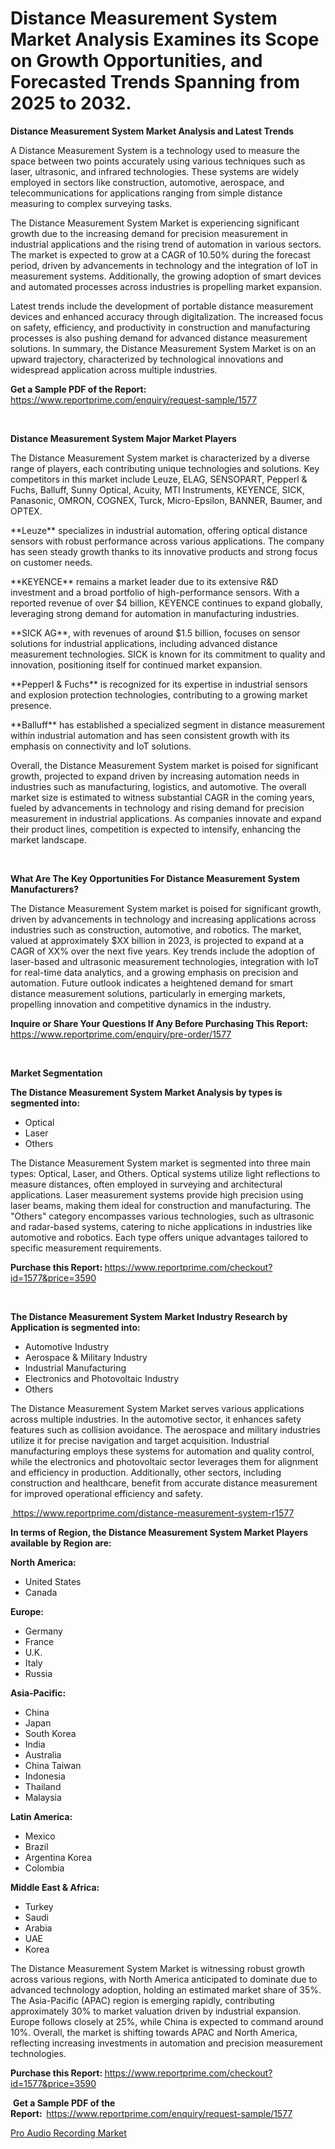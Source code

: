 <p><h1>Distance Measurement System Market Analysis Examines its Scope on Growth Opportunities, and Forecasted Trends Spanning from 2025 to 2032.</h1></p><p><strong>Distance Measurement System Market Analysis and Latest Trends</strong></p>
<p><p>A Distance Measurement System is a technology used to measure the space between two points accurately using various techniques such as laser, ultrasonic, and infrared technologies. These systems are widely employed in sectors like construction, automotive, aerospace, and telecommunications for applications ranging from simple distance measuring to complex surveying tasks.</p><p>The Distance Measurement System Market is experiencing significant growth due to the increasing demand for precision measurement in industrial applications and the rising trend of automation in various sectors. The market is expected to grow at a CAGR of 10.50% during the forecast period, driven by advancements in technology and the integration of IoT in measurement systems. Additionally, the growing adoption of smart devices and automated processes across industries is propelling market expansion.</p><p>Latest trends include the development of portable distance measurement devices and enhanced accuracy through digitalization. The increased focus on safety, efficiency, and productivity in construction and manufacturing processes is also pushing demand for advanced distance measurement solutions. In summary, the Distance Measurement System Market is on an upward trajectory, characterized by technological innovations and widespread application across multiple industries.</p></p>
<p><strong>Get a Sample PDF of the Report:&nbsp;</strong> <a href="https://www.reportprime.com/enquiry/request-sample/1577?utm_campaign=3524&utm_medium=2&utm_source=Github&utm_content=ia&utm_term=18032025&utm_id=distance-measurement-system">https://www.reportprime.com/enquiry/request-sample/1577</a></p>
<p>&nbsp;</p>
<p><strong>Distance Measurement System Major Market Players</strong></p>
<p><p>The Distance Measurement System market is characterized by a diverse range of players, each contributing unique technologies and solutions. Key competitors in this market include Leuze, ELAG, SENSOPART, Pepperl & Fuchs, Balluff, Sunny Optical, Acuity, MTI Instruments, KEYENCE, SICK, Panasonic, OMRON, COGNEX, Turck, Micro-Epsilon, BANNER, Baumer, and OPTEX.</p><p>**Leuze** specializes in industrial automation, offering optical distance sensors with robust performance across various applications. The company has seen steady growth thanks to its innovative products and strong focus on customer needs.</p><p>**KEYENCE** remains a market leader due to its extensive R&D investment and a broad portfolio of high-performance sensors. With a reported revenue of over $4 billion, KEYENCE continues to expand globally, leveraging strong demand for automation in manufacturing industries.</p><p>**SICK AG**, with revenues of around $1.5 billion, focuses on sensor solutions for industrial applications, including advanced distance measurement technologies. SICK is known for its commitment to quality and innovation, positioning itself for continued market expansion.</p><p>**Pepperl & Fuchs** is recognized for its expertise in industrial sensors and explosion protection technologies, contributing to a growing market presence. </p><p>**Balluff** has established a specialized segment in distance measurement within industrial automation and has seen consistent growth with its emphasis on connectivity and IoT solutions.</p><p>Overall, the Distance Measurement System market is poised for significant growth, projected to expand driven by increasing automation needs in industries such as manufacturing, logistics, and automotive. The overall market size is estimated to witness substantial CAGR in the coming years, fueled by advancements in technology and rising demand for precision measurement in industrial applications. As companies innovate and expand their product lines, competition is expected to intensify, enhancing the market landscape.</p></p>
<p>&nbsp;</p>
<p><strong>What Are The Key Opportunities For Distance Measurement System Manufacturers?</strong></p>
<p><p>The Distance Measurement System market is poised for significant growth, driven by advancements in technology and increasing applications across industries such as construction, automotive, and robotics. The market, valued at approximately $XX billion in 2023, is projected to expand at a CAGR of XX% over the next five years. Key trends include the adoption of laser-based and ultrasonic measurement technologies, integration with IoT for real-time data analytics, and a growing emphasis on precision and automation. Future outlook indicates a heightened demand for smart distance measurement solutions, particularly in emerging markets, propelling innovation and competitive dynamics in the industry.</p></p>
<p><strong>Inquire or Share Your Questions If Any Before Purchasing This Report:</strong> <a href="https://www.reportprime.com/enquiry/pre-order/1577?utm_campaign=3524&utm_medium=2&utm_source=Github&utm_content=ia&utm_term=18032025&utm_id=distance-measurement-system">https://www.reportprime.com/enquiry/pre-order/1577</a></p>
<p>&nbsp;</p>
<p><strong>Market Segmentation</strong></p>
<p><strong>The Distance Measurement System Market Analysis by types is segmented into:</strong></p>
<p><ul><li>Optical</li><li>Laser</li><li>Others</li></ul></p>
<p><p>The Distance Measurement System market is segmented into three main types: Optical, Laser, and Others. Optical systems utilize light reflections to measure distances, often employed in surveying and architectural applications. Laser measurement systems provide high precision using laser beams, making them ideal for construction and manufacturing. The "Others" category encompasses various technologies, such as ultrasonic and radar-based systems, catering to niche applications in industries like automotive and robotics. Each type offers unique advantages tailored to specific measurement requirements.</p></p>
<p><strong>Purchase this Report:&nbsp;</strong><a href="https://www.reportprime.com/checkout?id=1577&price=3590&utm_campaign=3524&utm_medium=2&utm_source=Github&utm_content=ia&utm_term=18032025&utm_id=distance-measurement-system">https://www.reportprime.com/checkout?id=1577&price=3590</a></p>
<p>&nbsp;</p>
<p><strong>The Distance Measurement System Market Industry Research by Application is segmented into:</strong></p>
<p><ul><li>Automotive Industry</li><li>Aerospace & Military Industry</li><li>Industrial Manufacturing</li><li>Electronics and Photovoltaic Industry</li><li>Others</li></ul></p>
<p><p>The Distance Measurement System Market serves various applications across multiple industries. In the automotive sector, it enhances safety features such as collision avoidance. The aerospace and military industries utilize it for precise navigation and target acquisition. Industrial manufacturing employs these systems for automation and quality control, while the electronics and photovoltaic sector leverages them for alignment and efficiency in production. Additionally, other sectors, including construction and healthcare, benefit from accurate distance measurement for improved operational efficiency and safety.</p></p>
<p><a href="https://www.reportprime.com/distance-measurement-system-r1577?utm_campaign=3524&utm_medium=2&utm_source=Github&utm_content=ia&utm_term=18032025&utm_id=distance-measurement-system">&nbsp;https://www.reportprime.com/distance-measurement-system-r1577</a></p>
<p><strong>In terms of Region, the Distance Measurement System Market Players available by Region are:</strong></p>
<p>
    <p> <strong> North America: </strong>
        <ul>
            <li>United States</li>
            <li>Canada</li>
        </ul>
        </p> 
    <p> <strong> Europe: </strong>
        <ul>
            <li>Germany</li>
            <li>France</li>
            <li>U.K.</li>
            <li>Italy</li>
            <li>Russia</li>
        </ul>
        </p> 
    <p> <strong> Asia-Pacific: </strong>
        <ul>
            <li>China</li>
            <li>Japan</li>
            <li>South Korea</li>
            <li>India</li>
            <li>Australia</li>
            <li>China Taiwan</li>
            <li>Indonesia</li>
            <li>Thailand</li>
            <li>Malaysia</li>
        </ul>
        </p> 
    <p> <strong> Latin America: </strong>
        <ul>
            <li>Mexico</li>
            <li>Brazil</li>
            <li>Argentina Korea</li>
            <li>Colombia</li>
        </ul>
        </p> 
    <p> <strong> Middle East & Africa: </strong>
        <ul>
            <li>Turkey</li>
            <li>Saudi</li>
            <li>Arabia</li>
            <li>UAE</li>
            <li>Korea</li>
        </ul>
    </p>
    </p>
<p><p>The Distance Measurement System Market is witnessing robust growth across various regions, with North America anticipated to dominate due to advanced technology adoption, holding an estimated market share of 35%. The Asia-Pacific (APAC) region is emerging rapidly, contributing approximately 30% to market valuation driven by industrial expansion. Europe follows closely at 25%, while China is expected to command around 10%. Overall, the market is shifting towards APAC and North America, reflecting increasing investments in automation and precision measurement technologies.</p></p>
<p><strong>Purchase this Report: </strong><a href="https://www.reportprime.com/checkout?id=1577&price=3590&utm_campaign=3524&utm_medium=2&utm_source=Github&utm_content=ia&utm_term=18032025&utm_id=distance-measurement-system">https://www.reportprime.com/checkout?id=1577&price=3590</a></p>
<p>&nbsp;<strong>Get a Sample PDF of the Report:&nbsp;&nbsp;</strong><a href="https://www.reportprime.com/enquiry/request-sample/1577?utm_campaign=3524&utm_medium=2&utm_source=Github&utm_content=ia&utm_term=18032025&utm_id=distance-measurement-system">https://www.reportprime.com/enquiry/request-sample/1577</a></p>
<p><strong></strong></p>
<p><p><a href="https://github.com/iontahoehlct/Market-Research-Report-List-1/blob/main/pro-audio-recording-market.md?utm_campaign=3524&utm_medium=2&utm_source=Github&utm_content=ia&utm_term=18032025&utm_id=distance-measurement-system">Pro Audio Recording Market</a></p></p>